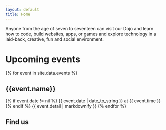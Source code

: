```yaml
---
layout: default
title: Home
---
```


Anyone from the age of seven to seventeen can visit our Dojo and learn how to code, build websites, apps, or games and explore technology in a laid-back, creative, fun and social environment.

# Upcoming events

{% for event in site.data.events %}
## {{event.name}}
{% if event.date != nil %}
{{ event.date | date_to_string }} at {{ event.time }}
{% endif %}
{{ event.detail | markdownify }}
{% endfor %}

## Find us

<div id="map" class="map"></div>
<link rel="stylesheet" href="https://openlayers.org/en/v3.20.0/css/ol.css" type="text/css">
<style>
      .map {
        height: 400px;
        width: 100%;
      }
</style>
<script src="https://openlayers.org/en/v3.20.0/build/ol.js" type="text/javascript"></script>
<script type="text/javascript">
      var map = new ol.Map({
        target: 'map',
        layers: [
          new ol.layer.Tile({
            source: new ol.source.OSM()
          })
        ],
        view: new ol.View({
          center: ol.proj.fromLonLat([-1.755102, 53.79562]),
          zoom: 15
        })
      });
</script>